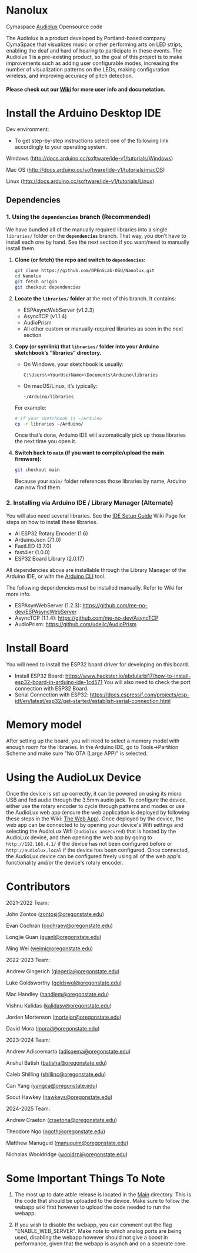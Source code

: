 # Nanolux
Cymaspace [Audiolux](https://www.cymaspace.org/audiolux/) Opensource code

The Audiolux is a product developed by Portland-based company CymaSpace that visualizes music or other performing arts on LED strips, enabling the deaf and hard of hearing to participate in these events. The Audiolux 1 is a pre-existing product, so the goal of this project is to make improvements such as adding user configurable modes, increasing the number of visualization patterns on the LEDs, making configuration wireless, and improving accuracy of pitch detection.

#### Please check out our [Wiki](https://github.com/OPEnSLab-OSU/Nanolux/wiki) for more user info and documetation.

# Install the Arduino Desktop IDE
Dev environment:
* To get step-by-step instructions select one of the following link accordingly to your operating system.

Windows (http://docs.arduino.cc/software/ide-v1/tutorials/Windows)

Mac OS (http://docs.arduino.cc/software/ide-v1/tutorials/macOS)

Linux (http://docs.arduino.cc/software/ide-v1/tutorials/Linux)


## Dependencies

### 1. Using the **`dependencies`** branch (Recommended)
We have bundled all of the manually required libraries into a single `libraries/` folder on the **`dependencies`** branch. That way, you don’t have to install each one by hand. See the next section if you want/need to manually install them.

1. **Clone (or fetch) the repo and switch to `dependencies`:**
   ```bash
   git clone https://github.com/OPEnSLab-OSU/Nanolux.git
   cd Nanolux
   git fetch origin
   git checkout dependencies
   ```
2. **Locate the `libraries/` folder** at the root of this branch. It contains:
   - ESPAsyncWebServer (v1.2.3)
   - AsyncTCP (v1.1.4)
   - AudioPrism
   - All other custom or manually‑required libraries as seen in the next section
3. **Copy (or symlink) that `libraries/` folder into your Arduino sketchbook’s “libraries” directory.**  
   - On Windows, your sketchbook is usually:  
     ```
     C:\Users\<YourUserName>\Documents\Arduino\libraries
     ```
   - On macOS/Linux, it’s typically:  
     ```
     ~/Arduino/libraries
     ```
   For example:
   ```bash
   # if your sketchbook is ~/Arduino
   cp -r libraries ~/Arduino/
   ```

   Once that’s done, Arduino IDE will automatically pick up those libraries the next time you open it.

4. **Switch back to `main` (if you want to compile/upload the main firmware):**
   ```bash
   git checkout main
   ```
   Because your `main/` folder references those libraries by name, Arduino can now find them.

### 2. Installing via Arduino IDE / Library Manager (Alternate)
You will also need several libraries. See the [IDE Setup Guide](https://github.com/OPEnSLab-OSU/Nanolux/wiki/Arduino-IDE-Setting-Guide) Wiki Page for steps on how to install these libraries.

- Ai ESP32 Rotary Encoder (1.6)
- ArduinoJson (7.1.0)
- FastLED (3.7.0)
- fast4ier (1.0.0)
- ESP32 Board Library (2.0.17)

All dependencies above are installable through the Library Manager of the Arduino IDE, or with the 
[Arduino CLI](https://arduino.github.io/arduino-cli/0.28/) tool.

The following dependencies must be installed manually. Refer to Wiki for more info.

* ESPAsynWebServer (1.2.3): https://github.com/me-no-dev/ESPAsyncWebServer
* AsyncTCP (1.1.4): https://github.com/me-no-dev/AsyncTCP
* AudioPrism: https://github.com/udellc/AudioPrism


# Install Board
You will need to install the ESP32 board driver for developing on this board.
* Install ESP32 Board: https://www.hackster.io/abdularbi17/how-to-install-esp32-board-in-arduino-ide-1cd571
You will also need to check the port connection with ESP32 Board.
* Serial Connection with ESP32: https://docs.espressif.com/projects/esp-idf/en/latest/esp32/get-started/establish-serial-connection.html


# Memory model
After setting up the board, you will need to select a memory model with enough room for the libraries. In the Arduino IDE, 
go to Tools->Partition Scheme and make sure "No OTA (Large APP)" is selected.

# Using the AudioLux Device
Once the device is set up correctly, it can be powered on using its micro USB and fed audio through the 3.5mm audio jack. To configure the device, either use the rotary encoder to cycle through patterns and modes or use the AudioLux web app (ensure the web application is deployed by following these steps in the Wiki: [The Web App](https://github.com/OPEnSLab-OSU/Nanolux/wiki/The-Web-App)). Once deployed by the device, the web app can be connected to by opening your device's Wifi settings and selecting the AudioLux Wifi (`audiolux unsecured`) that is hosted by the AudioLux device, and then opening the web app by going to `http://192.168.4.1/` if the device has not been configured before or `http://audiolux.local` if the device has been configured. Once connected, the AudioLux device can be configured freely using all of the web app's functionality and/or the device's rotary encoder.


# Contributors
2021-2022 Team:

John Zontos (zontosj@oregonstate.edu)

Evan Cochran (cochraev@oregonstate.edu)

Longjie Guan (guanl@oregonstate.edu)

Ming Wei (weimi@oregonstate.edu)

2022-2023 Team:

Andrew Gingerich (gingeria@oregonstate.edu)

Luke Goldsworthy (goldswol@oregonstate.edu)

Mac Handley (handlem@oregonstate.edu)

Vishnu Kalidas (kalidasv@oregonstate.edu)

Jorden Mortenson (mortejor@oregonstate.edu)

David Mora (morad@oregonstate.edu)

2023-2024 Team:

Andrew Adisoemarta (adisoema@oregonstate.edu)

Anshul Batish (batisha@oregonstate.edu)

Caleb Shilling (shillinc@oregonstate.edu)

Can Yang (yangca@oregonstate.edu)

Scout Hawkey (hawkeys@oregonstate.edu)

2024-2025 Team:

Andrew Craeton (craetona@oregonstate.edu)

Theodore Ngo (ngoth@oregonstate.edu)

Matthew Manuguid (manuguim@oregonstate.edu)

Nicholas Wooldridge (wooldrni@oregonstate.edu)


# Some Important Things To Note

1. The most up to date atble release is located in the [Main](https://github.com/OPEnSLab-OSU/Nanolux/tree/main/main) directory. 
This is the code that should be uploaded to the device. Make sure to follow the webapp wiki first however to upload the code
needed to run the webapp.

2. If you wish to disable the webapp, you can comment out the flag "ENABLE_WEB_SERVER". Make note to which analog ports are being used,
disabling the webapp however should not give a boost in performance, given that the webapp is asynch and on a seperate core.


